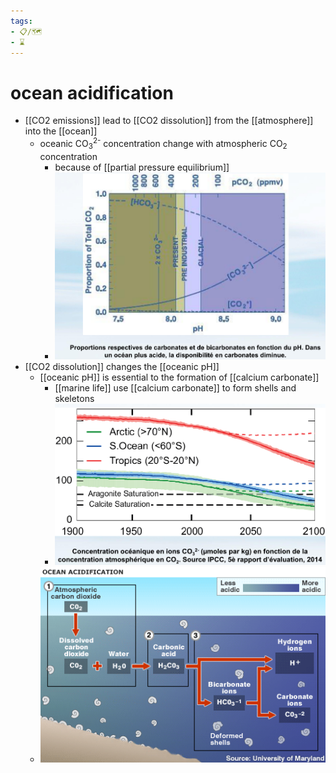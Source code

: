 ```yaml
---
tags:
- 📋/🗺️ 
- ⌛
---
```


# ocean acidification

- [[CO2 emissions]] lead to [[CO2 dissolution]] from the [[atmosphere]] into the [[ocean]]
	- oceanic CO<sub>3</sub><sup>2-</sup> concentration change with atmospheric CO<sub>2</sub> concentration
		- because of [[partial pressure equilibrium]]
		- ![C02 dissolution and pH](../img/co2-dissolution-and-ph.png)
- [[CO2 dissolution]] changes the [[oceanic pH]]
	- [[oceanic pH]] is essential to the formation of [[calcium carbonate]]
		- [[marine life]] use [[calcium carbonate]] to form shells and skeletons
		- ![CO2 dissolution and calcium carbonate formation](../img/co2-dissolution-calcium-carbonate-formation.png)
	- ![Ocean Chemistry](../img/ocean-chemistry.gif)
